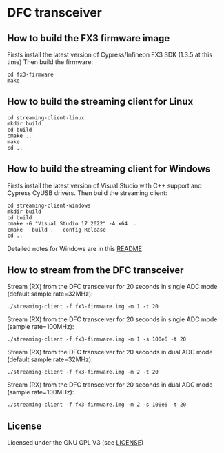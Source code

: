 # DFC transceiver


## How to build the FX3 firmware image

Firsts install the latest version of Cypress/Infineon FX3 SDK (1.3.5 at this time)
Then build the firmware:
```
cd fx3-firmware
make
```


## How to build the streaming client for Linux

```
cd streaming-client-linux
mkdir build
cd build
cmake ..
make
cd ..
```


## How to build the streaming client for Windows

Firsts install the latest version of Visual Studio with C++ support and Cypress CyUSB drivers.
Then build the streaming client:
```
cd streaming-client-windows
mkdir build
cd build
cmake -G "Visual Studio 17 2022" -A x64 ..
cmake --build . --config Release
cd ..
```
Detailed notes for Windows are in this [README](streaming-client-windows/README.md)


## How to stream from the DFC transceiver

Stream (RX) from the DFC transceiver for 20 seconds in single ADC mode (default sample rate=32MHz):
```
./streaming-client -f fx3-firmware.img -m 1 -t 20
```

Stream (RX) from the DFC transceiver for 20 seconds in single ADC mode (sample rate=100MHz):
```
./streaming-client -f fx3-firmware.img -m 1 -s 100e6 -t 20
```

Stream (RX) from the DFC transceiver for 20 seconds in dual ADC mode (default sample rate=32MHz):
```
./streaming-client -f fx3-firmware.img -m 2 -t 20
```

Stream (RX) from the DFC transceiver for 20 seconds in dual ADC mode (sample rate=100MHz):
```
./streaming-client -f fx3-firmware.img -m 2 -s 100e6 -t 20
```


## License

Licensed under the GNU GPL V3 (see [LICENSE](LICENSE))
